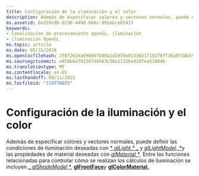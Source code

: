 ```yaml
---
title: Configuración de la iluminación y el color
description: Además de especificar colores y vectores normales, puede definir las condiciones de iluminación deseadas con glLight\ y glLightModel\ y las propiedades de material deseadas con glMaterial\.
ms.assetid: 0a159c0b-d236-449d-b68c-991ebce6541f
keywords:
- Canalización de procesamiento openGL, iluminación
- iluminación OpenGL
ms.topic: article
ms.date: 05/31/2018
ms.openlocfilehash: 2f0f262ea690d97b88a1d2935e0133651719276ff16a9f34b592a10b9fc49983
ms.sourcegitcommit: e858bbe701567d4583c50a11326e42d7ea51804b
ms.translationtype: MT
ms.contentlocale: es-ES
ms.lasthandoff: 08/11/2021
ms.locfileid: "119776655"
---
```

# <a name="setting-lighting-and-coloring"></a>Configuración de la iluminación y el color

Además de especificar colores y vectores normales, puede definir las condiciones de iluminación deseadas con [ * *glLight \** _](gllight-functions.md) y [_*glLightModel, \**_](gllightmodel-functions.md)y las propiedades de material deseadas con [_*glMaterial \**_](glmaterial-functions.md). Entre las funciones relacionadas para controlar cómo se realizan los cálculos de iluminación se incluyen [_ *glShadeModel* *](glshademodel.md), [**glFrontFace**](glfrontface.md)y [**glColorMaterial.**](glcolormaterial.md)

 

 




